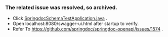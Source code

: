 ### The related issue was resolved, so archived.
- Click [SpringdocSchemaTestApplication.java](src/main/java/com/lingh/SpringdocSchemaTestApplication.java) . 
- Open localhost:8080/swagger-ui.html after startup to verify.
- Refer To https://github.com/springdoc/springdoc-openapi/issues/1574 . 

